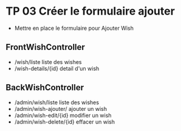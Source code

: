 # TP 03 Créer le formulaire ajouter
- Mettre en place le formulaire pour Ajouter Wish

## FrontWishController
- /wish/liste liste des wishes
- /wish-details/{id} detail d'un wish

## BackWishController
- /admin/wish/liste liste des wishes
- /admin/wish-ajouter/ ajouter un wish
- /admin/wish-edit/{id} modifier un wish
- /admin/wish-delete/{id} effacer un wish


